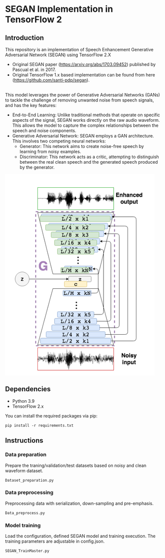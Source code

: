 # SEGAN Implementation in TensorFlow 2

## Introduction
This repository is an implementation of Speech Enhancement Generative Adversarial Network (SEGAN) using TensorFlow 2.X

- Original SEGAN paper (https://arxiv.org/abs/1703.09452) published by Pascual et al. in 2017. 
- Original TensorFlow 1.x based implementation can be found from here (https://github.com/santi-pdp/segan). 
<br />
This model leverages the power of Generative Adversarial Networks (GANs) to tackle the challenge of removing unwanted noise from speech signals, and has the key features:

- End-to-End Learning: Unlike traditional methods that operate on specific aspects of the signal, SEGAN works directly on the raw audio waveform. This allows the model to capture the complex relationships between the speech and noise components.
- Generative Adversarial Network: SEGAN employs a GAN architecture. This involves two competing neural networks:
  * Generator: This network aims to create noise-free speech by learning from noisy examples.
  * Discriminator: This network acts as a critic, attempting to distinguish between the real clean speech and the generated speech produced by the generator.

![SEGAN_Generator](SEGAN_Generator.png)


## Dependencies
* Python 3.9
* TensorFlow 2.x

You can install the required packages via pip:
```
pip install -r requirements.txt
```
## Instructions

### Data preparation 
Prepare the traning/validation/test datasets based on noisy and clean waveform dataset.  
```
Dataset_preparation.py
```

### Data preprocessing 
Preprocessing data with serialization, down-sampling and pre-emphasis.
```
Data_preprocess.py
```

### Model training
Load the configuration, defined SEGAN model and training execution.
The training parameters are adjustable in config.json. 
```
SEGAN_TrainMaster.py
```

